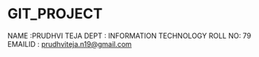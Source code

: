 # GIT_PROJECT
NAME :PRUDHVI TEJA 
DEPT : INFORMATION TECHNOLOGY
ROLL NO: 79
EMAILID : prudhviteja.n19@gmail.com
